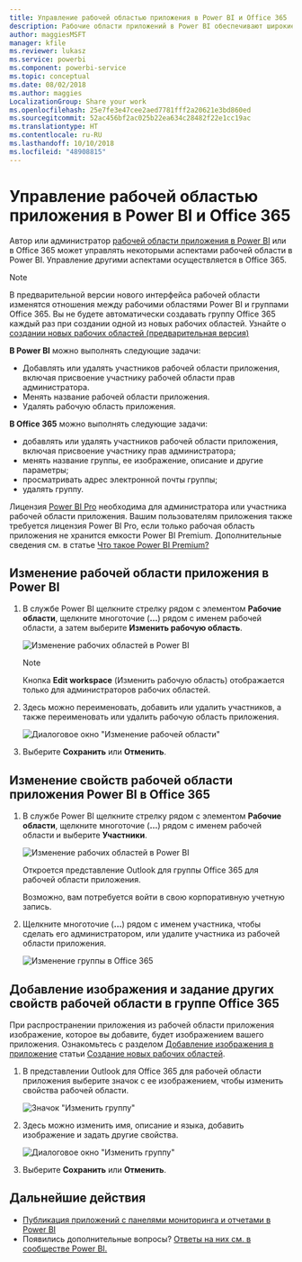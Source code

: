```yaml
---
title: Управление рабочей областью приложения в Power BI и Office 365
description: Рабочие области приложений в Power BI обеспечивают широкие возможности для совместной работы на основе групп Office 365. Вы можете управлять рабочими областями приложений в Power BI и в Office 365.
author: maggiesMSFT
manager: kfile
ms.reviewer: lukasz
ms.service: powerbi
ms.component: powerbi-service
ms.topic: conceptual
ms.date: 08/02/2018
ms.author: maggies
LocalizationGroup: Share your work
ms.openlocfilehash: 25e7fe3e47cee2aed7781fff2a20621e3bd860ed
ms.sourcegitcommit: 52ac456bf2ac025b22ea634c28482f22e1cc19ac
ms.translationtype: HT
ms.contentlocale: ru-RU
ms.lasthandoff: 10/10/2018
ms.locfileid: "48908815"
---
```

# <a name="manage-your-app-workspace-in-power-bi-and-office-365"></a>Управление рабочей областью приложения в Power BI и Office 365
Автор или администратор [рабочей области приложения в Power BI](service-create-distribute-apps.md) или в Office 365 может управлять некоторыми аспектами рабочей области в Power BI. Управление другими аспектами осуществляется в Office 365. 

> [!NOTE]
> В предварительной версии нового интерфейса рабочей области изменятся отношения между рабочими областями Power BI и группами Office 365. Вы не будете автоматически создавать группу Office 365 каждый раз при создании одной из новых рабочих областей. Узнайте о [создании новых рабочих областей (предварительная версия)](service-create-the-new-workspaces.md)

**В Power BI** можно выполнять следующие задачи:

* Добавлять или удалять участников рабочей области приложения, включая присвоение участнику рабочей области прав администратора.
* Менять название рабочей области приложения.
* Удалять рабочую область приложения.

**В Office 365** можно выполнять следующие задачи:

* добавлять или удалять участников рабочей области приложения, включая присвоение участнику прав администратора;
* менять название группы, ее изображение, описание и другие параметры;
* просматривать адрес электронной почты группы;
* удалять группу.

Лицензия [Power BI Pro](service-features-license-type.md) необходима для администратора или участника рабочей области приложения. Вашим пользователям приложения также требуется лицензия Power BI Pro, если только рабочая область приложения не хранится емкости Power BI Premium. Дополнительные сведения см. в статье [Что такое Power BI Premium?](service-premium.md)

## <a name="edit-your-app-workspace-in-power-bi"></a>Изменение рабочей области приложения в Power BI
1. В службе Power BI щелкните стрелку рядом с элементом **Рабочие области**, щелкните многоточие (**…**) рядом с именем рабочей области, а затем выберите **Изменить рабочую область**. 
   
   ![Изменение рабочих областей в Power BI](media/service-manage-app-workspace-in-power-bi-and-office-365/power-bi-app-ellipsis.png)
   
   > [!NOTE]
   > Кнопка **Edit workspace** (Изменить рабочую область) отображается только для администраторов рабочих областей.
   > 
   > 
2. Здесь можно переименовать, добавить или удалить участников, а также переименовать или удалить рабочую область приложения. 
   
   ![Диалоговое окно "Изменение рабочей области"](media/service-manage-app-workspace-in-power-bi-and-office-365/power-bi-app-edit-workspace.png)
3. Выберите **Сохранить** или **Отменить**.

## <a name="edit-power-bi-app-workspace-properties-in-office-365"></a>Изменение свойств рабочей области приложения Power BI в Office 365
1. В службе Power BI щелкните стрелку рядом с элементом **Рабочие области**, щелкните многоточие (**…**) рядом с именем рабочей области и выберите **Участники**. 
   
   ![Изменение рабочих областей в Power BI](media/service-manage-app-workspace-in-power-bi-and-office-365/power-bi-app-ellipsis.png)
   
   Откроется представление Outlook для группы Office 365 для рабочей области приложения.
   
   Возможно, вам потребуется войти в свою корпоративную учетную запись.
2. Щелкните многоточие (**…**) рядом с именем участника, чтобы сделать его администратором, или удалите участника из рабочей области приложения. 
   
   ![Изменение группы в Office 365](media/service-manage-app-workspace-in-power-bi-and-office-365/pbi_managegroupo365.png)

## <a name="add-an-image-and-set-other-workspace-properties-in-the-office-365-group"></a>Добавление изображения и задание других свойств рабочей области в группе Office 365
При распространении приложения из рабочей области приложения изображение, которое вы добавите, будет изображением вашего приложения. Ознакомьтесь с разделом [Добавление изображения в приложение](service-create-workspaces.md#add-an-image-to-your-office-365-app-workspace-optional) статьи [Создание новых рабочих областей](service-create-workspaces.md).

1. В представлении Outlook для Office 365 для рабочей области приложения выберите значок с ее изображением, чтобы изменить свойства рабочей области.
   
   ![Значок "Изменить группу"](media/service-manage-app-workspace-in-power-bi-and-office-365/pbi_editgroupo365.png)
2. Здесь можно изменить имя, описание и языка, добавить изображение и задать другие свойства.
   
   ![Диалоговое окно "Изменить группу"](media/service-manage-app-workspace-in-power-bi-and-office-365/pbi_editgrpo365dialog.png)
3. Выберите **Сохранить** или **Отменить**.

## <a name="next-steps"></a>Дальнейшие действия
* [Публикация приложений с панелями мониторинга и отчетами в Power BI](service-create-distribute-apps.md)
* Появились дополнительные вопросы? [Ответы на них см. в сообществе Power BI.](http://community.powerbi.com/)

